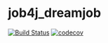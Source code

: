 # job4j_dreamjob
[![Build Status](https://app.travis-ci.com/AMakutsevi4/job4j_dreamjob.svg?branch=main)](https://app.travis-ci.com/AMakutsevi4/job4j_dreamjob)
[![codecov](https://codecov.io/gh/AMakutsevi4/job4j_design/branch/master/graph/badge.svg?token=tcg39QdiJf)](https://codecov.io/gh/AMakutsevi4/job4j_dreamjob)
